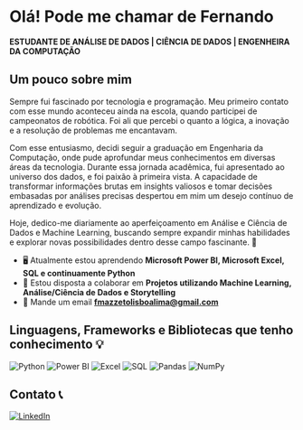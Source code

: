 # Olá! Pode me chamar de Fernando  

**ESTUDANTE DE ANÁLISE DE DADOS | CIÊNCIA DE DADOS | ENGENHEIRA DA COMPUTAÇÃO**  

## Um pouco sobre mim  

Sempre fui fascinado por tecnologia e programação. Meu primeiro contato com esse mundo aconteceu ainda na escola, quando participei de campeonatos de robótica. Foi ali que percebi o quanto a lógica, a inovação e a resolução de problemas me encantavam.

Com esse entusiasmo, decidi seguir a graduação em Engenharia da Computação, onde pude aprofundar meus conhecimentos em diversas áreas da tecnologia. Durante essa jornada acadêmica, fui apresentado ao universo dos dados, e foi paixão à primeira vista. A capacidade de transformar informações brutas em insights valiosos e tomar decisões embasadas por análises precisas despertou em mim um desejo contínuo de aprendizado e evolução.

Hoje, dedico-me diariamente ao aperfeiçoamento em Análise e Ciência de Dados e Machine Learning, buscando sempre expandir minhas habilidades e explorar novas possibilidades dentro desse campo fascinante. 🚀

- 🖥️ Atualmente estou aprendendo **Microsoft Power BI, Microsoft Excel, SQL e continuamente Python**  
- 💭 Estou disposta a colaborar em **Projetos utilizando Machine Learning, Análise/Ciência de Dados e Storytelling**  
- 📩 Mande um email **fmazzetolisboalima@gmail.com**  

## Linguagens, Frameworks e Bibliotecas que tenho conhecimento 💡

![Python](https://img.shields.io/badge/Python-3776AB?style=for-the-badge&logo=python&logoColor=white)
![Power BI](https://img.shields.io/badge/Power%20BI-F2C811?style=for-the-badge&logo=power-bi&logoColor=black)
![Excel](https://img.shields.io/badge/Microsoft%20Excel-217346?style=for-the-badge&logo=microsoft-excel&logoColor=white)
![SQL](https://img.shields.io/badge/SQL-4479A1?style=for-the-badge&logo=postgresql&logoColor=white)
![Pandas](https://img.shields.io/badge/Pandas-150458?style=for-the-badge&logo=pandas&logoColor=white)
![NumPy](https://img.shields.io/badge/NumPy-013243?style=for-the-badge&logo=numpy&logoColor=white)

## Contato 📞  

[![LinkedIn](https://img.shields.io/badge/LinkedIn-0A66C2?style=for-the-badge&logo=linkedin&logoColor=white)](https://www.linkedin.com/in/fernando-mazzeto)  



